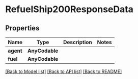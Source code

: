 # RefuelShip200ResponseData

## Properties
Name | Type | Description | Notes
------------ | ------------- | ------------- | -------------
**agent** | **AnyCodable** |  | 
**fuel** | **AnyCodable** |  | 

[[Back to Model list]](../README.md#documentation-for-models) [[Back to API list]](../README.md#documentation-for-api-endpoints) [[Back to README]](../README.md)


